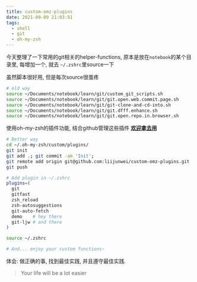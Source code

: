 ```yaml
---
title: custom-omz-plugins
date: 2021-09-09 21:03:51
tags:
  - shell
  - git
  - oh-my-zsh
---
```


今天整理了一下常用的git相关的helper-functions, 原本是放在`notebook`的某个目录里, 每增加一个, 就去 `~/.zshrc`里source一下

虽然脚本很好用, 但是每次source很蛋疼

```bash
# old way
source ~/Documents/notebook/learn/git/custom_git_scripts.sh
source ~/Documents/notebook/learn/git/git.open.web.commit.page.sh
source ~/Documents/notebook/learn/git/git-clone-and-cd-into.sh
source ~/Documents/notebook/learn/git/git.dfff.enhance.sh
source ~/Documents/notebook/learn/git/git.open.repo.in.browser.sh
```

使用oh-my-zsh的插件功能, 结合github管理这些插件 [__欢迎拿去用__](https://github.com/liijunwei/custom-omz-plugins)

```bash
# Better way
cd ~/.oh-my-zsh/custom/plugins/
git init
git add .; git commit -am 'Init';
git remote add origin git@github.com:liijunwei/custom-omz-plugins.git
git push

# Add plugin in ~/.zshrc
plugins=(
  git
  gitfast
  zsh_reload
  zsh-autosuggestions
  git-auto-fetch
  demo    # hey there
  git-ljw # and there
)

source ~/.zshrc

# And... enjoy your custom functions~

```

体会: 做正确的事, 找到最佳实践, 并且遵守最佳实践.

> Your life will be a lot easier

